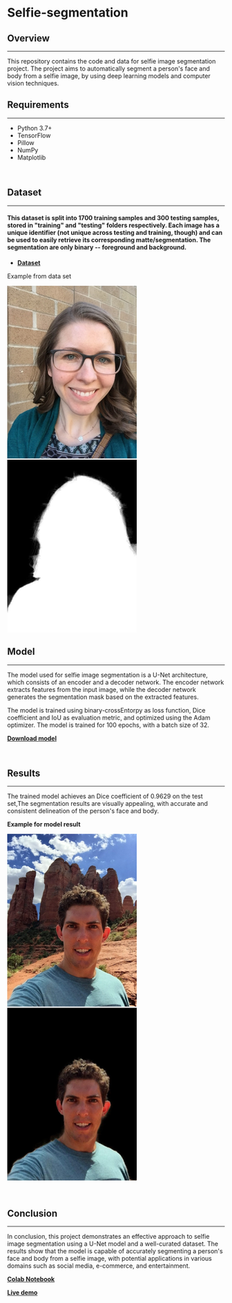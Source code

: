 # Selfie-segmentation

## Overview
<hr>
This repository contains the code and data for selfie image segmentation project. The project aims to automatically segment a person's face and body from a selfie image, by using deep learning models and computer vision techniques.

<br>

## Requirements
<hr>

- Python 3.7+
- TensorFlow
- Pillow
- NumPy
- Matplotlib

<br> 

## Dataset 

<hr>

#### This dataset is split into 1700 training samples and 300 testing samples, stored in "training" and "testing" folders respectively. Each image has a unique identifier (not unique across testing and training, though) and can be used to easily retrieve its corresponding matte/segmentation. The segmentation are only binary -- foreground and background.

- **[Dataset](https://www.kaggle.com/datasets/tommzzhou/human-img-seg)**

Example from data set
<p float = "left">
    <img src="photo/date_ex.png" alt= "Sample from dataset" width="300">
    <img src="photo/data_ex_mask.png" alt= "mask from dataset" width="300">
</p>

## Model
<hr>
The model used for selfie image segmentation is a U-Net architecture, which consists of an encoder and a decoder network. The encoder network extracts features from the input image, while the decoder network generates the segmentation mask based on the extracted features.

The model is trained using binary-crossEntorpy as loss function, Dice coefficient and IoU as evaluation metric, and optimized using the Adam optimizer. The model is trained for 100 epochs, with a batch size of 32.

**[Download model](https://drive.google.com/uc?id=1-JgAGLlqEjmRxwYqqJFKx5o59FiOWyhX)**

<br>

## Results
<hr>
The trained model achieves an Dice coefficient of 0.9629 on the test set,The segmentation results are visually appealing, with accurate and consistent delineation of the person's face and body.

**Example for model result**
<p float = "left">
    <img src="photo/ex_before.png" alt= "Sample" width="300">
    <img src="photo/ex_after.png" alt= "Result" width="300">
</p>

<br>

## Conclusion
<hr>
In conclusion, this project demonstrates an effective approach to selfie image segmentation using a U-Net model and a well-curated dataset. The results show that the model is capable of accurately segmenting a person's face and body from a selfie image, with potential applications in various domains such as social media, e-commerce, and entertainment.

<br>

**[Colab Notebook](https://colab.research.google.com/drive/1_ScnyyP6axYOLAQHmbW4egAAVN-Dt7Vr?usp=sharing)**

**[Live demo](https://yousef-nasr-selfie-background-remover.streamlit.app/)**
